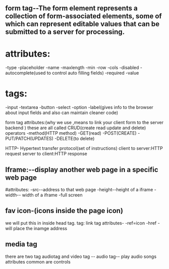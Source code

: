 ## form tag--The form element represents a collection of form-associated elements, some of which can represent editable values that can be submitted to a server for processing.

# attributes:
-type
-placeholder
-name
-maxlength
-min
-row
-cols
-disabled
-autocomplete(used to control auto filling fields)
-required
-value

 # tags:
-input
-textarea
-button
-select
-option
-label(gives info to the browser about input fields and also can maintain cleaner code)

form tag attributes:(why we use ,means  to link your client form to the server backend )
these are all called CRUD(create read update and delete) operators
-method(HTTP method)
-GET(read)
-POST(CREATE)
-PUT/PATCH(UPDATES)
-DELETE(to delete)


HTTP- Hypertext transfer protocol(set of instructions)
client to server:HTTP request
server to client:HTTP response

## Iframe:--display another web page in a specific web page
#attributes:
-src--address to that web page
-height--height of a iframe
-width-- width of a iframe
-full screen

## fav icon-(icons inside the page icon)
we will put this in inside head tag.
tag:
link tag
attributes-
-ref=icon
-href - will place the inamge address


## media tag
there are two tag audiotag and video tag
-- audio tag-- play audio songs
attributes
common are controls
